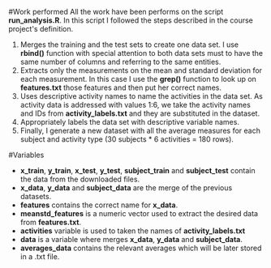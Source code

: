 #Work performed
All the work have been performs on the script **run_analysis.R**. In this script I followed the steps described in the course project's definition.

1. Merges the training and the test sets to create one data set. I use **rbind()** function with special attention to both data sets must to have the same number of columns and referring to the same entities.
2. Extracts only the measurements on the mean and standard deviation for each measurement. In this case I use the **grep()** function to look up on **features.txt** those features and then put her correct names.
3. Uses descriptive activity names to name the activities in the data set. As activity data is addressed with values 1:6, we take the activity names and IDs from **activity_labels.txt** and they are substituted in the dataset.
4. Appropriately labels the data set with descriptive variable names. 
5. Finally, I generate a new dataset with all the average measures for each subject and activity type (30 subjects * 6 activities = 180 rows).

#Variables
- **x_train**, **y_train**, **x_test**, **y_test**, **subject_train** and **subject_test** contain the data from the downloaded files.
- **x_data**, **y_data** and **subject_data** are the merge of the previous datasets.
- **features** contains the correct name for **x_data**.
- **meanstd_features** is a numeric vector used to extract the desired data from **features.txt**.
- **activities** variable is used to taken the names of **activity_labels.txt**
- **data** is a variable where merges **x_data**, **y_data** and **subject_data**.
- **averages_data** contains the relevant averages which will be later stored in a .txt file.
